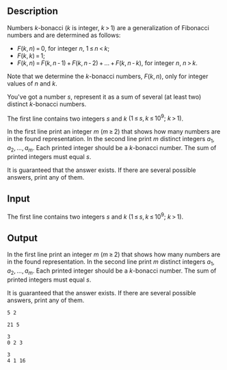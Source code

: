 ## Description

<div><p>Numbers <span class="tex-span"><i>k</i></span>-bonacci (<span class="tex-span"><i>k</i></span> is integer, <span class="tex-span"><i>k</i> &gt; 1</span>) are a generalization of Fibonacci numbers and are determined as follows:</p><ul> <li> <span class="tex-span"><i>F</i>(<i>k</i>, <i>n</i>) = 0</span>, for integer <span class="tex-span"><i>n</i></span>, <span class="tex-span">1 ≤ <i>n</i> &lt; <i>k</i></span>; </li><li> <span class="tex-span"><i>F</i>(<i>k</i>, <i>k</i>) = 1</span>; </li><li> <span class="tex-span"><i>F</i>(<i>k</i>, <i>n</i>) = <i>F</i>(<i>k</i>, <i>n</i> - 1) + <i>F</i>(<i>k</i>, <i>n</i> - 2) + ... + <i>F</i>(<i>k</i>, <i>n</i> - <i>k</i>)</span>, for integer <span class="tex-span"><i>n</i></span>, <span class="tex-span"><i>n</i> &gt; <i>k</i></span>. </li></ul><p>Note that we determine the <span class="tex-span"><i>k</i></span>-bonacci numbers, <span class="tex-span"><i>F</i>(<i>k</i>, <i>n</i>)</span>, only for integer values of <span class="tex-span"><i>n</i></span> and <span class="tex-span"><i>k</i></span>.</p><p>You've got a number <span class="tex-span"><i>s</i></span>, represent it as a sum of several (at least two) <span class="tex-font-style-bf">distinct</span> <span class="tex-span"><i>k</i></span>-bonacci numbers. </p></div><div class="input-specification"><p>The first line contains two integers <span class="tex-span"><i>s</i></span> and <span class="tex-span"><i>k</i></span> <span class="tex-span">(1 ≤ <i>s</i>, <i>k</i> ≤ 10<sup class="upper-index">9</sup>;&nbsp;<i>k</i> &gt; 1)</span>.</p></div><div class="output-specification"><p>In the first line print an integer <span class="tex-span"><i>m</i></span> <span class="tex-span">(<i>m</i> ≥ 2)</span> that shows how many numbers are in the found representation. In the second line print <span class="tex-span"><i>m</i></span> distinct integers <span class="tex-span"><i>a</i><sub class="lower-index">1</sub>, <i>a</i><sub class="lower-index">2</sub>, ..., <i>a</i><sub class="lower-index"><i>m</i></sub></span>. Each printed integer should be a <span class="tex-span"><i>k</i></span>-bonacci number. The sum of printed integers must equal <span class="tex-span"><i>s</i></span>.</p><p>It is guaranteed that the answer exists. If there are several possible answers, print any of them.</p></div>

## Input

<p>The first line contains two integers <span class="tex-span"><i>s</i></span> and <span class="tex-span"><i>k</i></span> <span class="tex-span">(1 ≤ <i>s</i>, <i>k</i> ≤ 10<sup class="upper-index">9</sup>;&nbsp;<i>k</i> &gt; 1)</span>.</p>

## Output

<p>In the first line print an integer <span class="tex-span"><i>m</i></span> <span class="tex-span">(<i>m</i> ≥ 2)</span> that shows how many numbers are in the found representation. In the second line print <span class="tex-span"><i>m</i></span> distinct integers <span class="tex-span"><i>a</i><sub class="lower-index">1</sub>, <i>a</i><sub class="lower-index">2</sub>, ..., <i>a</i><sub class="lower-index"><i>m</i></sub></span>. Each printed integer should be a <span class="tex-span"><i>k</i></span>-bonacci number. The sum of printed integers must equal <span class="tex-span"><i>s</i></span>.</p><p>It is guaranteed that the answer exists. If there are several possible answers, print any of them.</p>





```input1
5 2

```




```input2
21 5

```




```output1
3
0 2 3

```




```output2
3
4 1 16

```


